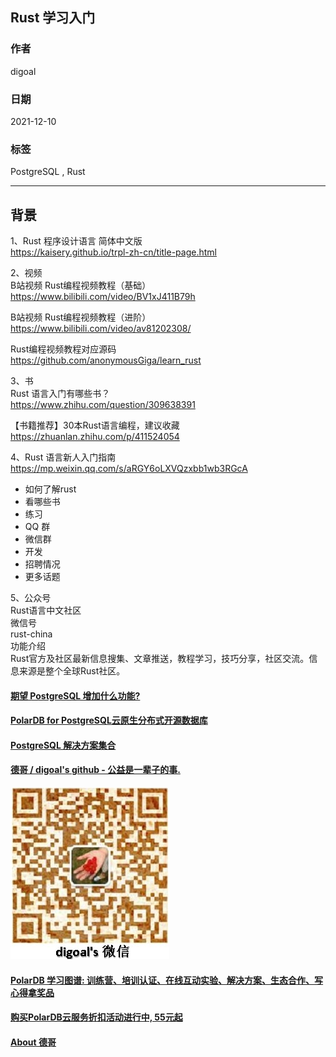 ## Rust 学习入门   
                            
### 作者                            
digoal                            
                            
### 日期                            
2021-12-10                          
                            
### 标签                         
PostgreSQL , Rust         
                          
----                          
                          
## 背景       
    
1、Rust 程序设计语言 简体中文版    
https://kaisery.github.io/trpl-zh-cn/title-page.html    
    
2、视频    
B站视频 Rust编程视频教程（基础）    
https://www.bilibili.com/video/BV1xJ411B79h    
    
B站视频 Rust编程视频教程（进阶）    
https://www.bilibili.com/video/av81202308/    
    
Rust编程视频教程对应源码    
https://github.com/anonymousGiga/learn_rust    
    
3、书    
Rust 语言入门有哪些书？    
https://www.zhihu.com/question/309638391    
    
【书籍推荐】30本Rust语言编程，建议收藏    
https://zhuanlan.zhihu.com/p/411524054    
    
4、Rust 语言新人入门指南    
https://mp.weixin.qq.com/s/aRGY6oLXVQzxbb1wb3RGcA    
- 如何了解rust    
- 看哪些书    
- 练习    
- QQ 群    
- 微信群    
- 开发    
- 招聘情况    
- 更多话题    
    
5、公众号    
Rust语言中文社区    
微信号    
rust-china    
功能介绍    
Rust官方及社区最新信息搜集、文章推送，教程学习，技巧分享，社区交流。信息来源是整个全球Rust社区。    
    
  
#### [期望 PostgreSQL 增加什么功能?](https://github.com/digoal/blog/issues/76 "269ac3d1c492e938c0191101c7238216")
  
  
#### [PolarDB for PostgreSQL云原生分布式开源数据库](https://github.com/ApsaraDB/PolarDB-for-PostgreSQL "57258f76c37864c6e6d23383d05714ea")
  
  
#### [PostgreSQL 解决方案集合](https://yq.aliyun.com/topic/118 "40cff096e9ed7122c512b35d8561d9c8")
  
  
#### [德哥 / digoal's github - 公益是一辈子的事.](https://github.com/digoal/blog/blob/master/README.md "22709685feb7cab07d30f30387f0a9ae")
  
  
![digoal's wechat](../pic/digoal_weixin.jpg "f7ad92eeba24523fd47a6e1a0e691b59")
  
  
#### [PolarDB 学习图谱: 训练营、培训认证、在线互动实验、解决方案、生态合作、写心得拿奖品](https://www.aliyun.com/database/openpolardb/activity "8642f60e04ed0c814bf9cb9677976bd4")
  
  
#### [购买PolarDB云服务折扣活动进行中, 55元起](https://www.aliyun.com/activity/new/polardb-yunparter?userCode=bsb3t4al "e0495c413bedacabb75ff1e880be465a")
  
  
#### [About 德哥](https://github.com/digoal/blog/blob/master/me/readme.md "a37735981e7704886ffd590565582dd0")
  
